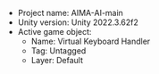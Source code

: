 <!-- UNITY CODE ASSIST INSTRUCTIONS START -->
- Project name: AIMA-AI-main
- Unity version: Unity 2022.3.62f2
- Active game object:
  - Name: Virtual Keyboard Handler
  - Tag: Untagged
  - Layer: Default
<!-- UNITY CODE ASSIST INSTRUCTIONS END -->